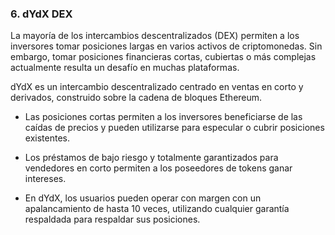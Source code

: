 ### 6. dYdX DEX

La mayoría de los intercambios descentralizados (DEX) permiten a los inversores tomar posiciones largas en varios activos de criptomonedas. Sin embargo, tomar posiciones financieras cortas, cubiertas o más complejas actualmente resulta un desafío en muchas plataformas.

dYdX es un intercambio descentralizado centrado en ventas en corto y derivados, construido sobre la cadena de bloques Ethereum.

- Las posiciones cortas permiten a los inversores beneficiarse de las caídas de precios y pueden utilizarse para especular o cubrir posiciones existentes.

- Los préstamos de bajo riesgo y totalmente garantizados para vendedores en corto permiten a los poseedores de tokens ganar intereses.

- En dYdX, los usuarios pueden operar con margen con un apalancamiento de hasta 10 veces, utilizando cualquier garantía respaldada para respaldar sus posiciones.